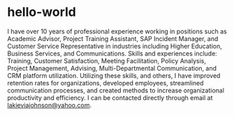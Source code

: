 # hello-world


I have over 10 years of professional experience working in positions such as Academic Advisor, Project Training Assistant, SAP Incident Manager, and Customer Service Representative in industries including Higher Education, Business Services, and Communications. Skills and experiences include: Training, Customer Satisfaction, Meeting Facilitation, Policy Analysis, Project Management, Advising, Multi-Departmental Communication, and CRM platform utilization. Utilizing these skills, and others, I have improved retention rates for organizations, developed employees, streamlined communication processes, and created methods to increase organizational productivity and efficiency. I can be contacted directly through email at lakieviajohnson@yahoo.com.
